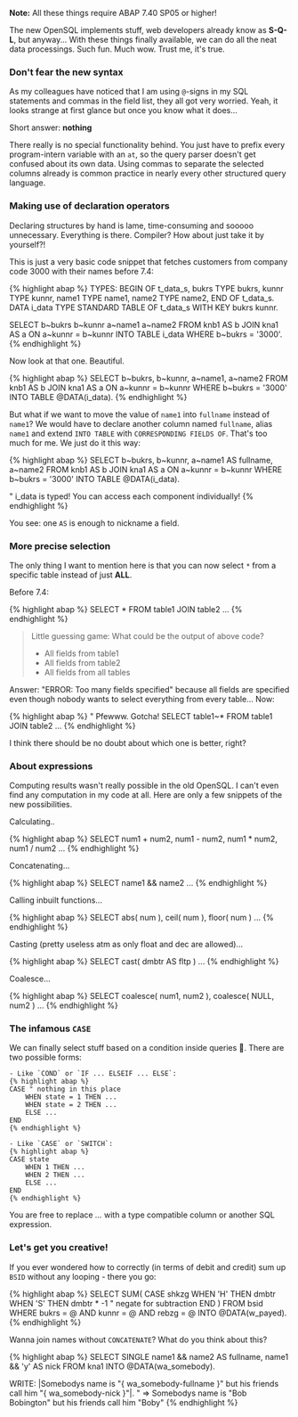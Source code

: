 ﻿---
layout: post
---

**Note:** All these things require ABAP 7.40 SP05 or higher!

The new OpenSQL implements stuff, web developers already know as **S-Q-L**, but anyway... With these things finally available, we can do all the neat data processings. Such fun. Much wow. Trust me, it's true.

### Don't fear the new syntax

As my colleagues have noticed that I am using `@`-signs in my SQL statements and commas in the field list, they all got very worried. Yeah, it looks strange at first glance but once you know what it does...

Short answer: **nothing**

There really is no special functionality behind. You just have to prefix every program-intern variable with an `at`, so the query parser doesn't get confused about its own data. Using commas to separate the selected columns already is common practice in nearly every other structured query language.

### Making use of declaration operators

Declaring structures by hand is lame, time-consuming and sooooo unnecessary. Everything is there. Compiler? How about just take it by yourself?!

This is just a very basic code snippet that fetches customers from company code 3000 with their names before 7.4:

{% highlight abap %}
TYPES:
BEGIN OF t_data_s,
    bukrs TYPE bukrs,
    kunnr TYPE kunnr,
    name1 TYPE name1,
    name2 TYPE name2,
END OF t_data_s.
DATA i_data TYPE STANDARD TABLE OF t_data_s WITH KEY bukrs kunnr.

SELECT b~bukrs b~kunnr a~name1 a~name2
  FROM knb1 AS b
  JOIN kna1 AS a
    ON a~kunnr = b~kunnr
  INTO TABLE i_data
 WHERE b~bukrs = '3000'.
{% endhighlight %}

Now look at that one. Beautiful.

{% highlight abap %}
SELECT b~bukrs, b~kunnr, a~name1, a~name2
  FROM knb1 AS b
  JOIN kna1 AS a
    ON a~kunnr = b~kunnr
  WHERE b~bukrs = '3000'
  INTO TABLE @DATA(i_data).
{% endhighlight %}

But what if we want to move the value of `name1` into `fullname` instead of `name1`? We would have to declare another column named `fullname`, alias `name1` and extend `INTO TABLE` with `CORRESPONDING FIELDS OF`. That's too much for me. We just do it this way:

{% highlight abap %}
SELECT b~bukrs, b~kunnr, a~name1 AS fullname, a~name2
  FROM knb1 AS b
  JOIN kna1 AS a
    ON a~kunnr = b~kunnr
  WHERE b~bukrs = '3000'
  INTO TABLE @DATA(i_data).

" i_data is typed! You can access each component individually!
{% endhighlight %}

You see: one `AS` is enough to nickname a field.

### More precise selection

The only thing I want to mention here is that you can now select `*` from a specific table instead of just **ALL**.

Before 7.4:

{% highlight abap %}
SELECT *
    FROM table1
    JOIN table2
...
{% endhighlight %}

> Little guessing game: What could be the output of above code?
>
> - All fields from table1
> - All fields from table2
> - All fields from all tables

Answer: "ERROR: Too many fields specified" because all fields are specified even though nobody wants to select everything from every table... Now:

{% highlight abap %}
" Pfewww. Gotcha!
SELECT table1~*
    FROM table1
    JOIN table2
...
{% endhighlight %}

I think there should be no doubt about which one is better, right?

### About expressions

Computing results wasn't really possible in the old OpenSQL. I can't even find any computation in my code at all. Here are only a few snippets of the new possibilities.

Calculating..

{% highlight abap %}
SELECT num1 + num2, num1 - num2, num1 * num2, num1 / num2 ...
{% endhighlight %}

Concatenating...

{% highlight abap %}
SELECT name1 && name2 ...
{% endhighlight %}

Calling inbuilt functions...

{% highlight abap %}
SELECT abs( num ), ceil( num ), floor( num ) ...
{% endhighlight %}

Casting (pretty useless atm as only float and dec are allowed)...

{% highlight abap %}
SELECT cast( dmbtr AS fltp ) ...
{% endhighlight %}

Coalesce...

{% highlight abap %}
SELECT coalesce( num1, num2 ), coalesce( NULL, num2 ) ...
{% endhighlight %}

### The infamous `CASE`

We can finally select stuff based on a condition inside queries 🎉. There are two possible forms:

    - Like `COND` or `IF ... ELSEIF ... ELSE`:
    {% highlight abap %}
    CASE " nothing in this place
        WHEN state = 1 THEN ...
        WHEN state = 2 THEN ...
        ELSE ...
    END
    {% endhighlight %}

    - Like `CASE` or `SWITCH`:
    {% highlight abap %}
    CASE state
        WHEN 1 THEN ...
        WHEN 2 THEN ...
        ELSE ...
    END
    {% endhighlight %}

You are free to replace <em>...</em> with a type compatible column or another SQL expression.

### Let's get you creative!

If you ever wondered how to correctly (in terms of debit and credit) sum up `BSID` without any looping - there you go:

{% highlight abap %}
SELECT SUM( CASE shkzg
                WHEN 'H' THEN dmbtr
                WHEN 'S' THEN dmbtr * -1 " negate for subtraction
            END )
    FROM bsid
    WHERE bukrs = @<bukrs>
    AND kunnr = @<kunnr>
    AND rebzg = @<belnr>
    INTO @DATA(w_payed).
{% endhighlight %}

Wanna join names without `CONCATENATE`? What do you think about this?

{% highlight abap %}
SELECT SINGLE name1 && name2 AS fullname,
              name1 && 'y' AS nick
    FROM kna1
    INTO @DATA(wa_somebody).

WRITE: |Somebodys name is "{ wa_somebody-fullname }" but his friends call him "{ wa_somebody-nick }"|.
" => Somebodys name is "Bob Bobington" but his friends call him "Boby"
{% endhighlight %}
